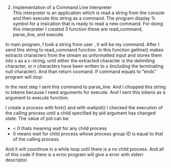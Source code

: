  2. Implementation of a Command Line Interpreter     
 This interpreter is an application which is read a string from the console and then execute this string as a command. 
 The program display % symbol for a insication that is ready to read a new command. For doing this interpreter 
 I created 3 function these are read_command, parse_line, and execute.    
 
 In main program, I took a string from user , it will be my command. After I send this string to read_command function. 
 In this function getline() makes extracts characters from the stream as unformatted input and stores them into s as a c-string, 
 until either the extracted character is the delimiting character, or n characters have been written to s 
 (including the terminating null character). And than return coomand. If command equals to “ends” program will stop. 
 
 In the next step I sent this command to parse_line. And I chopped this string to tokens because I need arguments for execute.
 And I sent this tokens as a argument to execute function.   
 
 I create a process with fork() and with waitpid() I checked the execution of the calling process until a child specified by pid argument has changed state.
 The value of pid can be:      
 
 -  < 0 thats meaning wait for any child process 
 -   0  means wait for child process whose process group ID is equal to that of the calling process. 
 
 And it will countinue in a while loop until there is a no child process.
 And all of this code if there is a error program will  give a error with  stderr descriptor.
 
